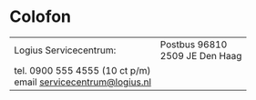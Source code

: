 # Colofon

| | |
|---|---|
| Logius Servicecentrum: | Postbus 96810 <br>2509 JE Den Haag<br>
  tel. 0900 555 4555 (10 ct p/m)<br>email servicecentrum@logius.nl |
